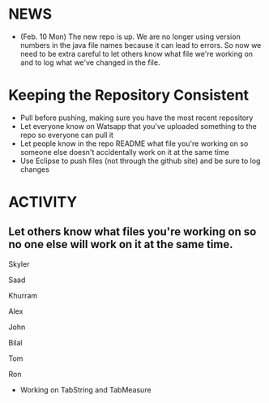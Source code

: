 NEWS
=================

- (Feb. 10 Mon) The new repo is up. We are no longer using version numbers in the java file names because it can lead to errors.
So now we need to be extra careful to let others know what file we're working on and to log what we've changed in the file.

Keeping the Repository Consistent
==

- Pull before pushing, making sure you have the most recent repository
- Let everyone know on Watsapp that you've uploaded something to the repo so everyone can pull it
- Let people know in the repo README what file you're working on so someone else doesn't accidentally work on it at the same time
- Use Eclipse to push files (not through the github site) and be sure to log changes

ACTIVITY
==
Let others know what files you're working on so no one else will work on it at the same time.
-

Skyler

Saad

Khurram

Alex

John

Bilal

Tom

Ron

- Working on TabString and TabMeasure
